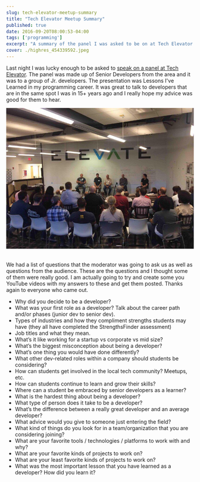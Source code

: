 ```yaml
---
slug: tech-elevator-meetup-summary
title: "Tech Elevator Meetup Summary"
published: true
date: 2016-09-20T08:00:53-04:00
tags: ['programming']
excerpt: "A summary of the panel I was asked to be on at Tech Elevator."
cover: ./highres_454339592.jpeg
---
```


Last night I was lucky enough to be asked to [speak on a panel at Tech Elevator](http://www.meetup.com/Cleveland-learntocode/events/233766635/). The panel was made up of Senior Developers from the area and it was to a group of Jr. developers. The presentation was Lessons I've Learned in my programming career. It was great to talk to developers that are in the same spot I was in 15+ years ago and I really hope my advice was good for them to hear.

![](14316849_10153742055740493_5473490718914398535_n.jpg)     

We had a list of questions that the moderator was going to ask us as well as questions from the audience. These are the questions and I thought some of them were really good. I am actually going to try and create some you YouTube videos with my answers to these and get them posted. Thanks again to everyone who came out.

*   Why did you decide to be a developer?
*   What was your first role as a developer? Talk about the career path and/or phases (junior dev to senior dev).
*   Types of industries and how they compliment strengths students may have (they all have completed the StrengthsFinder assessment)
*   Job titles and what they mean.
*   What’s it like working for a startup vs corporate vs mid size?
*   What’s the biggest misconception about being a developer?
*   What’s one thing you would have done differently?
*   What other dev-related roles within a company should students be considering?
*   How can students get involved in the local tech community? Meetups, etc.
*   How can students continue to learn and grow their skills?
*   Where can a student be embraced by senior developers as a learner?
*   What is the hardest thing about being a developer?
*   What type of person does it take to be a developer?
*   What’s the difference between a really great developer and an average developer?
*   What advice would you give to someone just entering the field?
*   What kind of things do you look for in a team/organization that you are considering joining?
*   What are your favorite tools / technologies / platforms to work with and why?
*   What are your favorite kinds of projects to work on?
*   What are your least favorite kinds of projects to work on?
*   What was the most important lesson that you have learned as a developer? How did you learn it?
